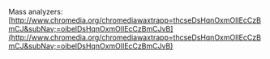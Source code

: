 Mass analyzers:
[http://www.chromedia.org/chromediawaxtrapp=thcseDsHqnOxmOlIEcCzBmCJ&subNav;=oibelDsHqnOxmOlIEcCzBmCJvB](http://www.chromedia.org/chromediawaxtrapp=thcseDsHqnOxmOlIEcCzBmCJ&subNav;=oibelDsHqnOxmOlIEcCzBmCJvB)

